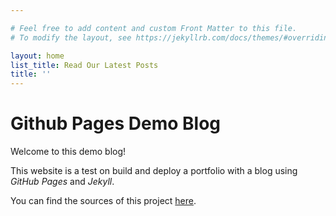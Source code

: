 ```yaml
---

# Feel free to add content and custom Front Matter to this file.
# To modify the layout, see https://jekyllrb.com/docs/themes/#overriding-theme-defaults

layout: home
list_title: Read Our Latest Posts
title: ''
---
```


# Github Pages Demo Blog

Welcome to this demo blog!

This website is a test on build and deploy a portfolio with a blog using _GitHub Pages_ and _Jekyll_.

You can find the sources of this project [here](https://github.com/rettogslettkotelett/rettogslettkotelett.github.io).